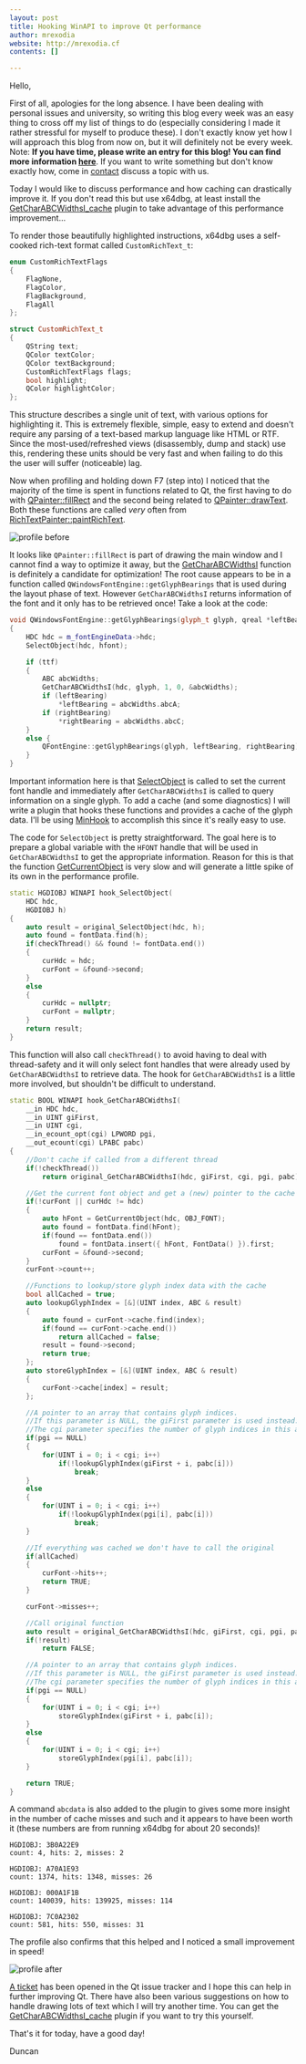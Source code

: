 ```yaml
---
layout: post
title: Hooking WinAPI to improve Qt performance
author: mrexodia
website: http://mrexodia.cf
contents: []

---
```


Hello,

First of all, apologies for the long absence. I have been dealing with personal issues and university, so writing this blog every week was an easy thing to cross off my list of things to do (especially considering I made it rather stressful for myself to produce these). I don't exactly know yet how I will approach this blog from now on, but it will definitely not be every week. Note: **If you have time, please write an entry for this blog! You can find more information [here](http://x64dbg.com/blog/2016/07/09/Looking-for-writers.html)**. If you want to write something but don't know exactly how, come in [contact](http://x64dbg.com/#contact) discuss a topic with us.

Today I would like to discuss performance and how caching can drastically improve it. If you don't read this but use x64dbg, at least install the [GetCharABCWidthsI_cache](https://github.com/x64dbg/GetCharABCWidthsI_cache) plugin to take advantage of this performance improvement...

To render those beautifully highlighted instructions, x64dbg uses a self-cooked rich-text format called `CustomRichText_t`:

```c++
enum CustomRichTextFlags
{
    FlagNone,
    FlagColor,
    FlagBackground,
    FlagAll
};

struct CustomRichText_t
{
    QString text;
    QColor textColor;
    QColor textBackground;
    CustomRichTextFlags flags;
    bool highlight;
    QColor highlightColor;
};
```

This structure describes a single unit of text, with various options for highlighting it. This is extremely flexible, simple, easy to extend and doesn't require any parsing of a text-based markup language like HTML or RTF. Since the most-used/refreshed views (disassembly, dump and stack) use this, rendering these units should be very fast and when failing to do this the user will suffer (noticeable) lag.

Now when profiling and holding down F7 (step into) I noticed that the majority of the time is spent in functions related to Qt, the first having to do with [QPainter::fillRect](http://doc.qt.io/qt-4.8/qpainter.html#fillRect) and the second being related to [QPainter::drawText](http://doc.qt.io/qt-4.8/qpainter.html#drawText). Both these functions are called *very* often from [RichTextPainter::paintRichText](https://github.com/x64dbg/x64dbg/blob/development/src/gui/Src/Utils/RichTextPainter.cpp#L6).

![profile before](https://i.imgur.com/SZ2rMJz.png)

It looks like `QPainter::fillRect` is part of drawing the main window and I cannot find a way to optimize it away, but the [GetCharABCWidthsI](https://goo.gl/h5Kxou) function is definitely a candidate for optimization! The root cause appears to be in a function called `QWindowsFontEngine::getGlyphBearings` that is used during the layout phase of text. However `GetCharABCWidthsI` returns information of the font and it only has to be retrieved once! Take a look at the code:

```c++
void QWindowsFontEngine::getGlyphBearings(glyph_t glyph, qreal *leftBearing, qreal *rightBearing)
{
    HDC hdc = m_fontEngineData->hdc;
    SelectObject(hdc, hfont);

    if (ttf)
    {
        ABC abcWidths;
        GetCharABCWidthsI(hdc, glyph, 1, 0, &abcWidths);
        if (leftBearing)
            *leftBearing = abcWidths.abcA;
        if (rightBearing)
            *rightBearing = abcWidths.abcC;
    }
    else {
        QFontEngine::getGlyphBearings(glyph, leftBearing, rightBearing);
    }
}
```

Important information here is that [SelectObject](https://goo.gl/j4k4D9) is called to set the current font handle and immediately after `GetCharABCWidthsI` is called to query information on a single glyph. To add a cache (and some diagnostics) I will write a plugin that hooks these functions and provides a cache of the glyph data. I'll be using [MinHook](https://github.com/TsudaKageyu/minhook) to accomplish this since it's really easy to use.

The code for `SelectObject` is pretty straightforward. The goal here is to prepare a global variable with the `HFONT` handle that will be used in `GetCharABCWidthsI` to get the appropriate information. Reason for this is that the function [GetCurrentObject](https://goo.gl/XDWUC7) is very slow and will generate a little spike of its own in the performance profile.

```c++
static HGDIOBJ WINAPI hook_SelectObject(
    HDC hdc,
    HGDIOBJ h)
{
    auto result = original_SelectObject(hdc, h);
    auto found = fontData.find(h);
    if(checkThread() && found != fontData.end())
    {
        curHdc = hdc;
        curFont = &found->second;
    }
    else
    {
        curHdc = nullptr;
        curFont = nullptr;
    }
    return result;
}
```

This function will also call `checkThread()` to avoid having to deal with thread-safety and it will only select font handles that were already used by `GetCharABCWidthsI` to retrieve data. The hook for `GetCharABCWidthsI` is a little more involved, but shouldn't be difficult to understand.

```c++
static BOOL WINAPI hook_GetCharABCWidthsI(
    __in HDC hdc,
    __in UINT giFirst,
    __in UINT cgi,
    __in_ecount_opt(cgi) LPWORD pgi,
    __out_ecount(cgi) LPABC pabc)
{
    //Don't cache if called from a different thread
    if(!checkThread())
        return original_GetCharABCWidthsI(hdc, giFirst, cgi, pgi, pabc);

    //Get the current font object and get a (new) pointer to the cache
    if(!curFont || curHdc != hdc)
    {
        auto hFont = GetCurrentObject(hdc, OBJ_FONT);
        auto found = fontData.find(hFont);
        if(found == fontData.end())
            found = fontData.insert({ hFont, FontData() }).first;
        curFont = &found->second;
    }
    curFont->count++;

    //Functions to lookup/store glyph index data with the cache
    bool allCached = true;
    auto lookupGlyphIndex = [&](UINT index, ABC & result)
    {
        auto found = curFont->cache.find(index);
        if(found == curFont->cache.end())
            return allCached = false;
        result = found->second;
        return true;
    };
    auto storeGlyphIndex = [&](UINT index, ABC & result)
    {
        curFont->cache[index] = result;
    };

    //A pointer to an array that contains glyph indices.
    //If this parameter is NULL, the giFirst parameter is used instead.
    //The cgi parameter specifies the number of glyph indices in this array.
    if(pgi == NULL)
    {
        for(UINT i = 0; i < cgi; i++)
            if(!lookupGlyphIndex(giFirst + i, pabc[i]))
                break;
    }
    else
    {
        for(UINT i = 0; i < cgi; i++)
            if(!lookupGlyphIndex(pgi[i], pabc[i]))
                break;
    }

    //If everything was cached we don't have to call the original
    if(allCached)
    {
        curFont->hits++;
        return TRUE;
    }

    curFont->misses++;

    //Call original function
    auto result = original_GetCharABCWidthsI(hdc, giFirst, cgi, pgi, pabc);
    if(!result)
        return FALSE;

    //A pointer to an array that contains glyph indices.
    //If this parameter is NULL, the giFirst parameter is used instead.
    //The cgi parameter specifies the number of glyph indices in this array.
    if(pgi == NULL)
    {
        for(UINT i = 0; i < cgi; i++)
            storeGlyphIndex(giFirst + i, pabc[i]);
    }
    else
    {
        for(UINT i = 0; i < cgi; i++)
            storeGlyphIndex(pgi[i], pabc[i]);
    }

    return TRUE;
}
```

A command `abcdata` is also added to the plugin to gives some more insight in the number of cache misses and such and it appears to have been worth it (these numbers are from running x64dbg for about 20 seconds)!

```
HGDIOBJ: 3B0A22E9
count: 4, hits: 2, misses: 2

HGDIOBJ: A70A1E93
count: 1374, hits: 1348, misses: 26

HGDIOBJ: 000A1F1B
count: 140039, hits: 139925, misses: 114

HGDIOBJ: 7C0A2302
count: 581, hits: 550, misses: 31
``` 

The profile also confirms that this helped and I noticed a small improvement in speed!

![profile after](https://i.imgur.com/NfAk0nX.png)

[A ticket](https://bugreports.qt.io/browse/QTBUG-59549) has been opened in the Qt issue tracker and I hope this can help in further improving Qt. There have also been various suggestions on how to handle drawing lots of text which I will try another time. You can get the [GetCharABCWidthsI_cache](https://github.com/x64dbg/GetCharABCWidthsI_cache) plugin if you want to try this yourself.

That's it for today, have a good day!

Duncan